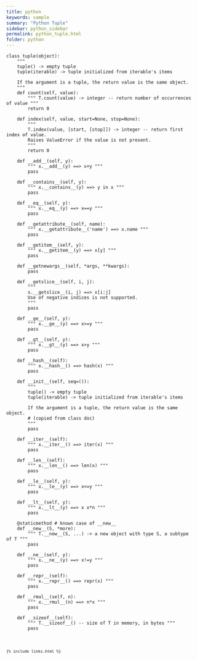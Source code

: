 ```yaml
---
title: python
keywords: sample
summary: "Python Tuple"
sidebar: python_sidebar
permalink: python_tuple.html
folder: python
---
```



<pre><code>class tuple(object):
    """
    tuple() -> empty tuple
    tuple(iterable) -> tuple initialized from iterable's items
    
    If the argument is a tuple, the return value is the same object.
    """
    def count(self, value): 
        """ T.count(value) -> integer -- return number of occurrences of value """
        return 0

    def index(self, value, start=None, stop=None): 
        """
        T.index(value, [start, [stop]]) -> integer -- return first index of value.
        Raises ValueError if the value is not present.
        """
        return 0

    def __add__(self, y): 
        """ x.__add__(y) ==> x+y """
        pass

    def __contains__(self, y): 
        """ x.__contains__(y) ==> y in x """
        pass

    def __eq__(self, y): 
        """ x.__eq__(y) ==> x==y """
        pass

    def __getattribute__(self, name): 
        """ x.__getattribute__('name') ==> x.name """
        pass

    def __getitem__(self, y): 
        """ x.__getitem__(y) ==> x[y] """
        pass

    def __getnewargs__(self, *args, **kwargs): 
        pass

    def __getslice__(self, i, j):
        """
        x.__getslice__(i, j) ==> x[i:j]
        Use of negative indices is not supported.
        """
        pass

    def __ge__(self, y): 
        """ x.__ge__(y) ==> x>=y """
        pass

    def __gt__(self, y): 
        """ x.__gt__(y) ==> x>y """
        pass

    def __hash__(self): 
        """ x.__hash__() ==> hash(x) """
        pass

    def __init__(self, seq=()): 
        """
        tuple() -> empty tuple
        tuple(iterable) -> tuple initialized from iterable's items
        
        If the argument is a tuple, the return value is the same object.
        # (copied from class doc)
        """
        pass

    def __iter__(self): 
        """ x.__iter__() ==> iter(x) """
        pass

    def __len__(self): 
        """ x.__len__() ==> len(x) """
        pass

    def __le__(self, y): 
        """ x.__le__(y) ==> x<=y """
        pass

    def __lt__(self, y): 
        """ x.__lt__(y) ==> x<y """
        pass

    def __mul__(self, n): 
        """ x.__mul__(n) ==> x*n """
        pass

    @staticmethod # known case of __new__
    def __new__(S, *more): 
        """ T.__new__(S, ...) -> a new object with type S, a subtype of T """
        pass

    def __ne__(self, y): 
        """ x.__ne__(y) ==> x!=y """
        pass

    def __repr__(self): 
        """ x.__repr__() ==> repr(x) """
        pass

    def __rmul__(self, n): 
        """ x.__rmul__(n) ==> n*x """
        pass

    def __sizeof__(self): 
        """ T.__sizeof__() -- size of T in memory, in bytes """
        pass
        
 <code/><pre/>
          
{% include links.html %}
